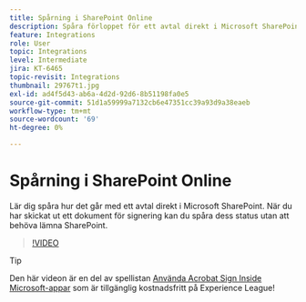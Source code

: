```yaml
---
title: Spårning i SharePoint Online
description: Spåra förloppet för ett avtal direkt i Microsoft SharePoint
feature: Integrations
role: User
topic: Integrations
level: Intermediate
jira: KT-6465
topic-revisit: Integrations
thumbnail: 29767t1.jpg
exl-id: ad4f5d43-ab6a-4d2d-92d6-8b51198fa0e5
source-git-commit: 51d1a59999a7132cb6e47351cc39a93d9a38eaeb
workflow-type: tm+mt
source-wordcount: '69'
ht-degree: 0%

---
```


# Spårning i SharePoint Online

Lär dig spåra hur det går med ett avtal direkt i Microsoft SharePoint. När du har skickat ut ett dokument för signering kan du spåra dess status utan att behöva lämna SharePoint.

>[!VIDEO](https://video.tv.adobe.com/v/29767t1?quality=12&learn=on&hidetitle=true)

>[!TIP]
>
>Den här videon är en del av spellistan [Använda Acrobat Sign Inside Microsoft-appar](https://experienceleague.adobe.com/en/playlists/acrobat-sign-integrate-microsoft-apps) som är tillgänglig kostnadsfritt på Experience League!

